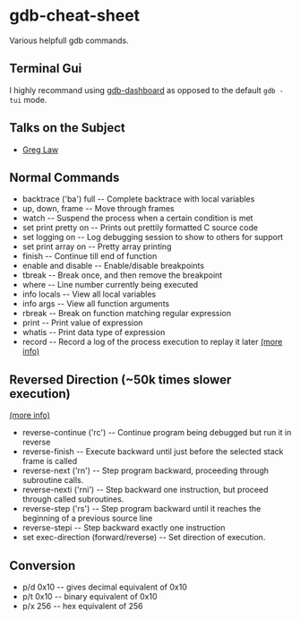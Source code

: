 # gdb-cheat-sheet
Various helpfull gdb commands.

## Terminal Gui
I highly recommand using [gdb-dashboard](https://github.com/cyrus-and/gdb-dashboard)
as opposed to the default `gdb -tui` mode.

## Talks on the Subject
* [Greg Law](https://www.youtube.com/watch?v=-n9Fkq1e6sg)

## Normal Commands
* backtrace ('ba') full -- Complete backtrace with local variables
* up, down, frame -- Move through frames
* watch -- Suspend the process when a certain condition is met
* set print pretty on -- Prints out prettily formatted C source code
* set logging on -- Log debugging session to show to others for support
* set print array on -- Pretty array printing
* finish -- Continue till end of function
* enable and disable -- Enable/disable breakpoints
* tbreak -- Break once, and then remove the breakpoint
* where -- Line number currently being executed
* info locals -- View all local variables
* info args -- View all function arguments
* rbreak -- Break on function matching regular expression
* print -- Print value of expression
* whatis -- Print data type of expression
* record --  Record a log of the process execution to replay it later
[(more info)](https://sourceware.org/gdb/onlinedocs/gdb/Process-Record-and-Replay.html)
## Reversed Direction (~50k times slower execution)
[(more info)](https://sourceware.org/gdb/onlinedocs/gdb/Reverse-Execution.html#Reverse-Execution)
* reverse-continue ('rc') -- Continue program being debugged but run it in reverse
* reverse-finish -- Execute backward until just before the selected stack frame is called
* reverse-next ('rn') -- Step program backward, proceeding through subroutine calls.
* reverse-nexti ('rni') -- Step backward one instruction, but proceed through called subroutines.
* reverse-step ('rs') -- Step program backward until it reaches the beginning of a previous source line
* reverse-stepi -- Step backward exactly one instruction
* set exec-direction (forward/reverse) -- Set direction of execution.
## Conversion
* p/d 0x10 -- gives decimal equivalent of 0x10
* p/t 0x10 -- binary equivalent of 0x10
* p/x 256 -- hex equivalent of 256
